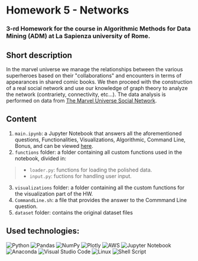 # Homework 5 - Networks
### 3-rd Homework for the course in Algorithmic Methods for Data Mining (ADM) at La Sapienza university of Rome.

## Short description
In the marvel universe we manage the relationships between the various superheroes based on their "collaborations" and encounters in terms of appearances in shared comic books. We then proceed with the construction of a real social network and use our knowledge of graph theory to analyze the network (contrariety, connectivity, etc...).
The data analysis is performed on data from [The Marvel Universe Social Network](https://www.kaggle.com/datasets/csanhueza/the-marvel-universe-social-network?select=hero-network.csv).

## Content
1. `main.ipynb`: a Jupyter Notebook that answers all the aforementioned questions, Functionalities, Visualizations, Algorithmic, Command Line, Bonus, and can be viewed [here](https://nbviewer.org/github/Mamiglia/ADM_HW_5/blob/main/main.ipynb).
2. `functions` folder: a folder containing all custom functions used in the notebook, divided in:
  >- `loader.py`: functions for loading the polished data.
  >- `input.py`: fuctions for handling user input.
3. `visualizations` folder: a folder containing all the custom functions for the visualization part of the HW.
4. `CommandLine.sh`: a file that provides the answer to the Commmand Line question.
5. `dataset` folder: contains the original dataset files

## Used technologies:
![Python](https://img.shields.io/badge/python-3670A0?style=for-the-badge&logo=python&logoColor=ffdd54) ![Pandas](https://img.shields.io/badge/pandas-%23150458.svg?style=for-the-badge&logo=pandas&logoColor=white) ![NumPy](https://img.shields.io/badge/numpy-%23013243.svg?style=for-the-badge&logo=numpy&logoColor=white) ![Plotly](https://img.shields.io/badge/Plotly-%233F4F75.svg?style=for-the-badge&logo=plotly&logoColor=white) ![AWS](https://img.shields.io/badge/AWS-%23FF9900.svg?style=for-the-badge&logo=amazon-aws&logoColor=white) ![Jupyter Notebook](https://img.shields.io/badge/jupyter-%23FA0F00.svg?style=for-the-badge&logo=jupyter&logoColor=white) ![Anaconda](https://img.shields.io/badge/Anaconda-%2344A833.svg?style=for-the-badge&logo=anaconda&logoColor=white) ![Visual Studio Code](https://img.shields.io/badge/Visual%20Studio%20Code-0078d7.svg?style=for-the-badge&logo=visual-studio-code&logoColor=white) ![Linux](https://img.shields.io/badge/Linux-FCC624?style=for-the-badge&logo=linux&logoColor=black) ![Shell Script](https://img.shields.io/badge/shell_script-%23121011.svg?style=for-the-badge&logo=gnu-bash&logoColor=white)
